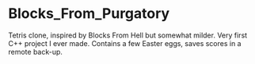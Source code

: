 # Blocks_From_Purgatory
Tetris clone, inspired by Blocks From Hell but somewhat milder. Very first C++ project I ever made. Contains a few Easter eggs, saves scores in a remote back-up.  
